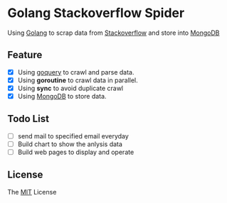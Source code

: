 # Golang Stackoverflow Spider
Using [Golang](https://golang.org/) to scrap data from [Stackoverflow](http://stackoverflow.com/) and store into [MongoDB](https://www.mongodb.com/)

## Feature
- [x] Using [goquery](https://github.com/PuerkitoBio/goquery) to crawl and parse data.
- [x] Using **goroutine** to crawl data in parallel.
- [x] Using **sync** to avoid duplicate crawl
- [x] Using [MongoDB](https://www.mongodb.com/) to store data.

## Todo List
- [ ] send mail to specified email everyday
- [ ] Build chart to show the anlysis data
- [ ] Build web pages to display and operate

## License
The [MIT](http://opensource.org/licenses/MIT) License 